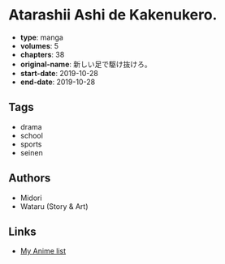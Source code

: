 # Atarashii Ashi de Kakenukero.

-   **type**: manga
-   **volumes**: 5
-   **chapters**: 38
-   **original-name**: 新しい足で駆け抜けろ。
-   **start-date**: 2019-10-28
-   **end-date**: 2019-10-28

## Tags

-   drama
-   school
-   sports
-   seinen

## Authors

-   Midori
-   Wataru (Story & Art)

## Links

-   [My Anime list](https://myanimelist.net/manga/127790/Atarashii_Ashi_de_Kakenukero)
